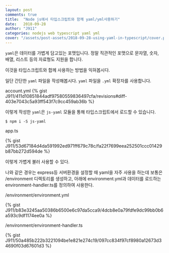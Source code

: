 ```yaml
---
layout: post
comments: true
title:  "Node js에서 타입스크립트와 함께 yaml/yml사용하기"
date:   2018-09-28
author: "J911"
categories: nodejs web typescript yaml yml
cover: "/assets/post-assets/2018-09-28-using-yaml-in-typescript/cover.png"
---
```

`yaml`은 데이터를 가볍게 담고있는 포맷입니다. 정말 직관적인 포맷으로 문자열, 숫자, 배열, 리스트 등의 자료형도 지원을 합니다.

이것을 타입스크립트와 합께 사용하는 방법을 익혀봅시다.

일단 간단한 `yaml` 파일을 작성해봅시다. `yaml` 파일을 `.yml` 확장자를 사용합니다.

account.yml
{% gist J911/411d10851844adf97580559836497cfa/revisions#diff-403e7043c5a93ff543f7c9cc459ab36b %}

이렇게 작성한 `yaml`은 `js-yaml` 모듈을 통해 타입스크립트에서 로드할 수 있습니다.

```
$ npm i -S js-yaml
```
app.ts

{% gist J911/53d67184d4da591992ed971ff679c78c/fa22f7699eea252501ccc01429b87bb272d594de %}

이렇게 가볍게 불러 사용할 수 있다.

나와 같은 경우는 express등 서버환경을 설정할 때 yaml을 자주 사용을 하는데 보통은 /environment 디렉토리를 생성하고, 아래에 environment.yml과 데이터를 로드하는 environment-handler.ts를 정의하여 사용한다.

/environment/environment.yml

{% gist J911/b83e3245aa50386b6500e6c97da5cca9/4dcb8e0a79fdfe9dc99bb0b6a593c9df1174ee0a %}

/environment/environment-handler.ts

{% gist J911/50a485b222b3221094be1e821e274c19/097cc834f97cf8980a12673d34690f03d67601d3 %}